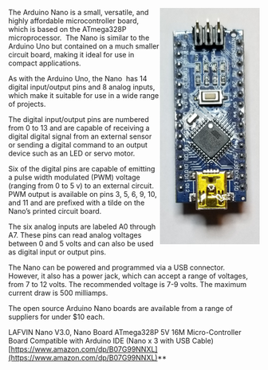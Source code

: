 <img src="/Images/Arduino_Nano.png" width="200" align="right">The Arduino Nano is a small, versatile, and highly affordable microcontroller board, which is based on the ATmega328P microprocessor.  The Nano is similar to the Arduino Uno but contained on a much smaller circuit board, making it ideal for use in compact applications.

As with the Arduino Uno, the Nano  has 14 digital input/output pins and 8 analog inputs, which make it suitable for use in a wide range of projects. 

The digital input/output pins are numbered from 0 to 13 and are capable of receiving a digital digital signal from an external sensor or sending a digital command to an output device such as an LED or servo motor.

Six of the digital pins are capable of emitting a pulse width modulated (PWM) voltage (ranging from 0 to 5 v) to an external circuit.  PWM output is available on pins 3, 5, 6, 9, 10, and 11 and are prefixed with a tilde on the Nano’s printed circuit board.

The six analog inputs are labeled A0 through A7. These pins can read analog voltages between 0 and 5 volts and can also be used as digital input or output pins.  

The Nano can be powered and programmed via a USB connector.  However, it also has a power jack, which can accept a range of voltages, from 7 to 12 volts. The recommended voltage is 7-9 volts. The maximum current draw is 500 milliamps.

The open source Arduino Nano boards are available from a range of suppliers for under $10 each.

LAFVIN Nano V3.0, Nano Board ATmega328P 5V 16M Micro-Controller Board Compatible with Arduino IDE (Nano x 3 with USB Cable) [https://www.amazon.com/dp/B07G99NNXL](https://www.amazon.com/dp/B07G99NNXL)**
